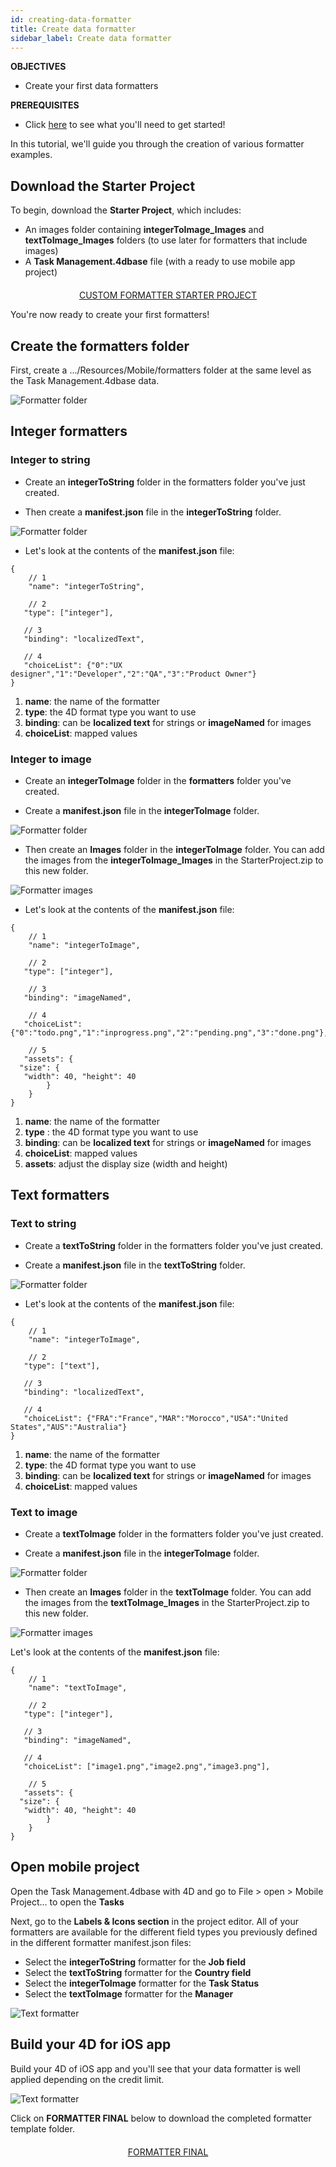 ```yaml
---
id: creating-data-formatter
title: Create data formatter
sidebar_label: Create data formatter
---
```


<div markdown="1" class = "objectives">

**OBJECTIVES**

* Create your first data formatters
</div>

<div markdown="1" class = "prerequisites">

**PREREQUISITES**

* Click [here](prerequisites.html) to see what you'll need to get started!

</div>

In this tutorial, we'll guide you through the creation of various formatter examples.

## Download the Starter Project

To begin, download the **Starter Project**, which includes:
* An images folder containing **integerToImage_Images** and **textToImage_Images** folders (to use later for formatters that include images)
* A **Task Management.4dbase** file (with a ready to use mobile app project)


<div markdown="1" style="text-align: center; margin-top: 20px">
<a class="button"
href="../assets/custom-formatter/CustomFormatterStarterProject.zip">CUSTOM FORMATTER STARTER PROJECT</a>
</div>

You're now ready to create your first formatters!

## Create the formatters folder

First, create a .../Resources/Mobile/formatters folder at the same level as the Task Management.4dbase data.

![Formatter folder](assets/custom-formatter/formatter-folder.png)


## Integer formatters

### Integer to string

* Create an **integerToString** folder in the formatters folder you've just created.

* Then create a **manifest.json** file in the **integerToString** folder.

![Formatter folder](assets/custom-formatter/formatter-folder-integertostring.png)

* Let's look at the contents of the **manifest.json** file:


```
{
	// 1
	"name": "integerToString",

  	// 2
   "type": ["integer"],

   // 3
   "binding": "localizedText",

   // 4
   "choiceList": {"0":"UX designer","1":"Developer","2":"QA","3":"Product Owner"}
}
```

1. **name**: the name of the formatter
2. **type**: the 4D format type you want to use
3. **binding**: can be **localized text** for strings or **imageNamed** for images
4. **choiceList**: mapped values


### Integer to image

* Create an **integerToImage** folder in the **formatters** folder you've created.

* Create a **manifest.json** file in the **integerToImage** folder.

![Formatter folder](assets/custom-formatter/formatter-folder-integertoimage.png)

* Then create an **Images** folder in the **integerToImage** folder. You can add the images from the **integerToImage_Images** in the StarterProject.zip to this new folder.

 ![Formatter images](assets/custom-formatter/formatter-images-integertoimage.png)

* Let's look at the contents of the **manifest.json** file:


```
{
	// 1
	"name": "integerToImage",

	// 2
   "type": ["integer"],

	// 3
   "binding": "imageNamed",

	// 4 
   "choiceList": {"0":"todo.png","1":"inprogress.png","2":"pending.png","3":"done.png"},
   
	// 5
   "assets": {
  "size": {
   "width": 40, "height": 40
		}
	}
}
```
1. **name**: the name of the formatter
2. **type** : the 4D format type you want to use 
3. **binding**: can be **localized text** for strings or **imageNamed** for images
4. **choiceList**: mapped values
5. **assets**: adjust the display size (width and height)

## Text formatters

### Text to string

* Create a **textToString** folder in the formatters folder you've just created.

* Create a **manifest.json** file in the **textToString** folder.

![Formatter folder](assets/custom-formatter/formatter-folder-texttostring.png)

* Let's look at the contents of the **manifest.json** file:



```
{
	// 1
	"name": "integerToImage",

  	// 2
   "type": ["text"],

   // 3
   "binding": "localizedText",

   // 4
   "choiceList": {"FRA":"France","MAR":"Morocco","USA":"United States","AUS":"Australia"}
}
```

1. **name**: the name of the formatter
2. **type**: the 4D format type you want to use
3. **binding**: can be **localized text** for strings or **imageNamed** for images
4. **choiceList**: mapped values


### Text to image

* Create a **textToImage** folder in the formatters folder you've just created.

* Create a **manifest.json** file in the **integerToImage** folder.

![Formatter folder](assets/custom-formatter/formatter-folder-textToImage.png)

* Then create an **Images** folder in the **textToImage** folder. You can add the images from the **textToImage_Images** in the StarterProject.zip to this new folder.

![Formatter images](assets/custom-formatter/formatter-images-textToImage.png)


Let's look at the contents of the **manifest.json** file:


```
{
	// 1
	"name": "textToImage",

	// 2
   "type": ["integer"],

   // 3
   "binding": "imageNamed",

   // 4
   "choiceList": ["image1.png","image2.png","image3.png"],
   
	// 5
   "assets": {
  "size": {
   "width": 40, "height": 40
		}
	}
}
```


## Open mobile project 

Open the Task Management.4dbase with 4D and go to File > open > Mobile Project... to open the **Tasks** 

Next, go to the **Labels & Icons section** in the project editor. All of your formatters are available for the different field types you  previously defined in the different formatter manifest.json files:

* Select the **integerToString** formatter for the **Job field**
* Select the **textToString** formatter for the **Country field**
* Select the **integerToImage** formatter for the **Task Status**
* Select the **textToImage** formatter for the **Manager**


![Text formatter](assets/custom-formatter/formatters-icons-&-labels.png)


## Build your 4D for iOS app

Build your 4D of iOS app and you'll see that your data formatter is well applied depending on the credit limit.

![Text formatter](assets/custom-formatter/formatters-final-result.png)

Click on **FORMATTER FINAL** below to download the completed formatter template folder.

<div markdown="1" style="text-align: center; margin-top: 20px">
<a class="button"
href="../assets/custom-formatter/CustomFormattersFinalProject.zip">FORMATTER FINAL</a>
</div>
